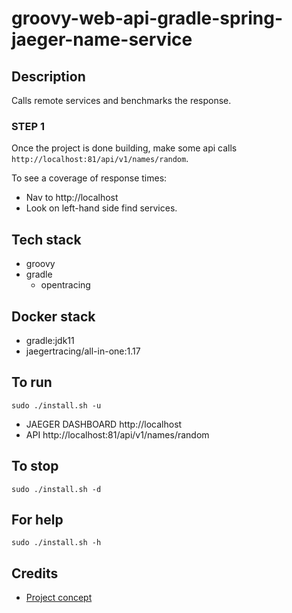 # groovy-web-api-gradle-spring-jaeger-name-service

## Description
Calls remote services and
benchmarks the response.

### STEP 1
Once the project is done building, make
some api calls `http://localhost:81/api/v1/names/random`.

To see a coverage of response times:
- Nav to http://localhost
- Look on left-hand side find services.

## Tech stack
- groovy
- gradle
  - opentracing

## Docker stack
- gradle:jdk11
- jaegertracing/all-in-one:1.17

## To run
`sudo ./install.sh -u`
- JAEGER DASHBOARD http://localhost
- API http://localhost:81/api/v1/names/random

## To stop
`sudo ./install.sh -d`

## For help
`sudo ./install.sh -h`

## Credits
- [Project concept](https://github.com/himankbatra/opentracing-microservices-example)

